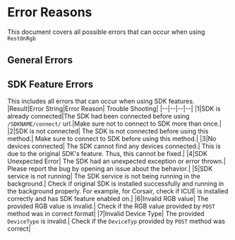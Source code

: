 # Error Reasons
This document covers all possible errors that can occur when using `RestOnRgb`

## General Errors

## SDK Feature Errors
This includes all errors that can occur when using SDK features. 
|Result|Error String|Error Reason| Trouble Shooting|
|--|--|--|--|
|1|SDK is already connected|The SDK had been connected before using `/SDKNAME/connect/` url.|Make sure not to connect to SDK more than once.|
|2|SDK is not connected| The SDK is not connected before using this method.| Make sure to connect to SDK before using this method.|
|3|No devices connected| The SDK cannot find any devices connected.| This is due to the original SDK's feature. Thus, this cannot be fixed.|
|4|SDK Unexpected Error| The SDK had an unexpected exception or error thrown.| Please report the bug by opening an issue about the behavior.|
|5|SDK service is not running| The SDK service is not being running in the background.| Check if original SDK is installed successfully and running in the background properly. For example, for Corsair, check if ICUE is installed correctly and has SDK feature enabled on.|
|6|Invalid RGB value| The provided RGB value is invalid.| Check if the RGB value provided by `POST` method was in correct format|
|7|Invalid Device Type| The provided `DeviceType` is invalid.| Check if the `DeviceTyp` provided by `POST` method was correct|